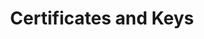 ---
title: Certificates and Keys
weight: 90
url: /nginx-management-suite/nim/how-to/certificates
---